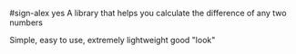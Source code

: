 #sign-alex
yes
A library that helps you calculate the difference of any two numbers

Simple, easy to use, extremely lightweight
good
"look"
